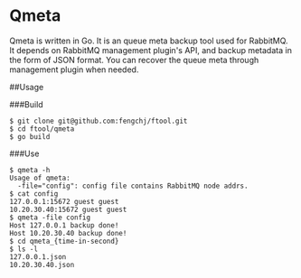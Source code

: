 Qmeta
==================

Qmeta is written in Go. It is an queue meta backup tool used for RabbitMQ. It depends on RabbitMQ management plugin's API, and backup metadata in the form of JSON format. You can recover the queue meta through management plugin when needed. 


##Usage

###Build
```
$ git clone git@github.com:fengchj/ftool.git
$ cd ftool/qmeta
$ go build 
```


###Use

```
$ qmeta -h
Usage of qmeta:
  -file="config": config file contains RabbitMQ node addrs.
$ cat config
127.0.0.1:15672 guest guest
10.20.30.40:15672 guest guest
$ qmeta -file config
Host 127.0.0.1 backup done!
Host 10.20.30.40 backup done!
$ cd qmeta_{time-in-second}
$ ls -l
127.0.0.1.json
10.20.30.40.json
```

